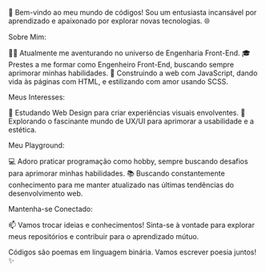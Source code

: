 🚀 Bem-vindo ao meu mundo de códigos! Sou um entusiasta incansável por aprendizado e apaixonado por explorar novas tecnologias. 🌐

Sobre Mim:

👨‍💻 Atualmente me aventurando no universo de Engenharia Front-End.
🎓 Prestes a me formar como Engenheiro Front-End, buscando sempre aprimorar minhas habilidades.
🚧 Construindo a web com JavaScript, dando vida às páginas com HTML, e estilizando com amor usando SCSS.


Meus Interesses:

🌈 Estudando Web Design para criar experiências visuais envolventes.
🎨 Explorando o fascinante mundo de UX/UI para aprimorar a usabilidade e a estética.


Meu Playground:

💻 Adoro praticar programação como hobby, sempre buscando desafios para aprimorar minhas habilidades.
📚 Buscando constantemente conhecimento para me manter atualizado nas últimas tendências do desenvolvimento web.


Mantenha-se Conectado:

📫 Vamos trocar ideias e conhecimentos! Sinta-se à vontade para explorar meus repositórios e contribuir para o aprendizado mútuo.


Códigos são poemas em linguagem binária. Vamos escrever poesia juntos! ✨
